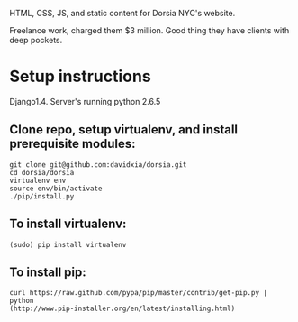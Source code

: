 HTML, CSS, JS, and static content for Dorsia NYC's website.

Freelance work, charged them $3 million.  Good thing they have clients with deep pockets.


Setup instructions
====================================================================================================

Django1.4. Server's running python 2.6.5

Clone repo, setup virtualenv, and install prerequisite modules:
----------------------------------------------------------------------------------------------------

    git clone git@github.com:davidxia/dorsia.git
    cd dorsia/dorsia
    virtualenv env
    source env/bin/activate
    ./pip/install.py


To install virtualenv:
----------------------------------------------------------------------------------------------------
    (sudo) pip install virtualenv

To install pip:
----------------------------------------------------------------------------------------------------
    curl https://raw.github.com/pypa/pip/master/contrib/get-pip.py | python
    (http://www.pip-installer.org/en/latest/installing.html)
